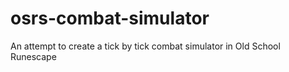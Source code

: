 # osrs-combat-simulator
An attempt to create a tick by tick combat simulator in Old School Runescape
